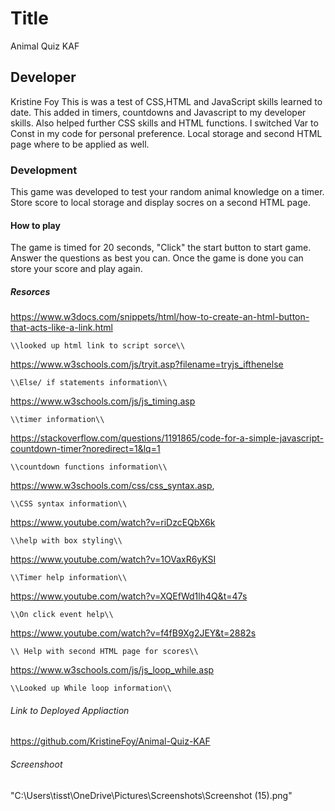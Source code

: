 # Title

Animal Quiz KAF

## Developer

Kristine Foy
This is was a test of CSS,HTML and JavaScript skills learned to date.
This added in timers, countdowns and Javascript to my developer skills. Also helped further CSS skills and HTML functions.
I switched Var to Const in my code for personal preference.
Local storage and second HTML page where to be applied as well.

### Development

This game was developed to test your random animal knowledge on a timer. Store score to local storage and display socres on a second HTML page.

#### How to play

The game is timed for 20 seconds, "Click" the start button to start game. Answer the questions as best you can. Once the game is done you can store your score and play again.

##### Resorces

<https://www.w3docs.com/snippets/html/how-to-create-an-html-button-that-acts-like-a-link.html>

    \\looked up html link to script sorce\\

 <https://www.w3schools.com/js/tryit.asp?filename=tryjs_ifthenelse>

    \\Else/ if statements information\\

 <https://www.w3schools.com/js/js_timing.asp>

    \\timer information\\

 <https://stackoverflow.com/questions/1191865/code-for-a-simple-javascript-countdown-timer?noredirect=1&lq=1>

    \\countdown functions information\\

 <https://www.w3schools.com/css/css_syntax.asp>,

    \\CSS syntax information\\

 <https://www.youtube.com/watch?v=riDzcEQbX6k>

    \\help with box styling\\

 <https://www.youtube.com/watch?v=1OVaxR6yKSI>

    \\Timer help information\\

 <https://www.youtube.com/watch?v=XQEfWd1lh4Q&t=47s>

    \\On click event help\\

 <https://www.youtube.com/watch?v=f4fB9Xg2JEY&t=2882s>

    \\ Help with second HTML page for scores\\

 <https://www.w3schools.com/js/js_loop_while.asp>

    \\Looked up While loop information\\

###### Link to Deployed Appliaction

<https://github.com/KristineFoy/Animal-Quiz-KAF>

###### Screenshoot

"C:\Users\tisst\OneDrive\Pictures\Screenshots\Screenshot (15).png"

